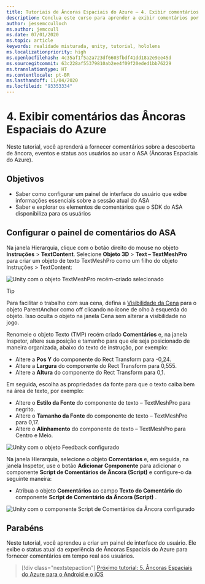 ```yaml
---
title: Tutoriais de Âncoras Espaciais do Azure – 4. Exibir comentários de Âncoras Espaciais do Azure
description: Conclua este curso para aprender a exibir comentários por meio das Âncoras Espaciais do Azure em um aplicativo de realidade misturada.
author: jessemcculloch
ms.author: jemccull
ms.date: 07/01/2020
ms.topic: article
keywords: realidade misturada, unity, tutorial, hololens
ms.localizationpriority: high
ms.openlocfilehash: 4c35af1f5a2a723df6603fbdf41dd18a2e9ee45d
ms.sourcegitcommit: 63c228af55379810ab2ee4f09f20eded1bb76229
ms.translationtype: HT
ms.contentlocale: pt-BR
ms.lasthandoff: 11/04/2020
ms.locfileid: "93353334"
---
```

# <a name="4-displaying-feedback-from-azure-spatial-anchors"></a>4. Exibir comentários das Âncoras Espaciais do Azure

Neste tutorial, você aprenderá a fornecer comentários sobre a descoberta de âncora, eventos e status aos usuários ao usar o ASA (Âncoras Espaciais do Azure).

## <a name="objectives"></a>Objetivos

* Saber como configurar um painel de interface do usuário que exibe informações essenciais sobre a sessão atual do ASA
* Saber e explorar os elementos de comentários que o SDK do ASA disponibiliza para os usuários

## <a name="setting-up-asa-feedback-panel"></a>Configurar o painel de comentários do ASA

Na janela Hierarquia, clique com o botão direito do mouse no objeto **Instruções** > **TextContent**. Selecione **Objeto 3D** > **Text – TextMeshPro** para criar um objeto de texto TextMeshPro como um filho do objeto Instruções > TextContent:

![Unity com o objeto TextMeshPro recém-criado selecionado](images/mr-learning-asa/asa-04-section1-step1-1.png)

> [!TIP]
> Para facilitar o trabalho com sua cena, defina a <a href="https://docs.unity3d.com/Manual/SceneVisibility.html" target="_blank">Visibilidade da Cena</a> para o objeto ParentAnchor como off clicando no ícone de olho à esquerda do objeto. Isso oculta o objeto na janela Cena sem alterar a visibilidade no jogo.

Renomeie o objeto Texto (TMP) recém criado **Comentários** e, na janela Inspetor, altere sua posição e tamanho para que ele seja posicionado de maneira organizada, abaixo do texto de instrução, por exemplo:

* Altere a **Pos Y** do componente do Rect Transform para -0,24.
* Altere a **Largura** do componente do Rect Transform para 0,555.
* Altere a **Altura** do componente do Rect Transform para 0,1.

Em seguida, escolha as propriedades da fonte para que o texto caiba bem na área de texto, por exemplo:

* Altere o **Estilo da Fonte** do componente de texto – TextMeshPro para negrito.
* Altere o **Tamanho da Fonte** do componente de texto – TextMeshPro para 0,17.
* Altere o **Alinhamento** do componente de texto – TextMeshPro para Centro e Meio.

![Unity com o objeto Feedback configurado](images/mr-learning-asa/asa-04-section1-step1-2.png)

Na janela Hierarquia, selecione o objeto **Comentários** e, em seguida, na janela Inspetor, use o botão **Adicionar Componente** para adicionar o componente **Script de Comentários de Âncora (Script)** e configure-o da seguinte maneira:

* Atribua o objeto **Comentários** ao campo **Texto do Comentário** do componente **Script de Comentário da Âncora (Script)** .

![Unity com o componente Script de Comentários da Âncora configurado](images/mr-learning-asa/asa-04-section1-step1-3.png)

## <a name="congratulations"></a>Parabéns

Neste tutorial, você aprendeu a criar um painel de interface do usuário. Ele exibe o status atual da experiência de Âncoras Espaciais do Azure para fornecer comentários em tempo real aos usuários.

> [!div class="nextstepaction"]
> [Próximo tutorial: 5. Âncoras Espaciais do Azure para o Android e o iOS](mr-learning-asa-05.md)
